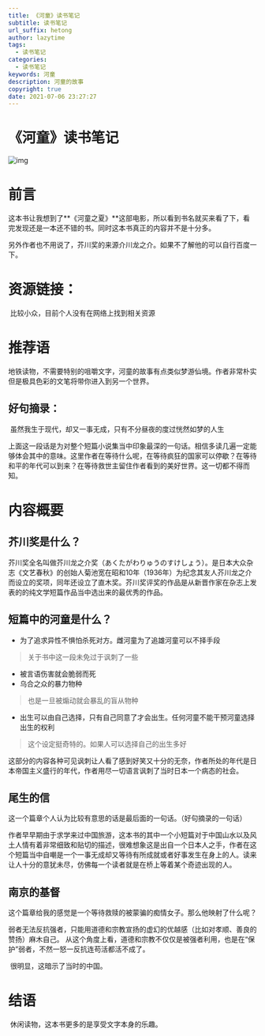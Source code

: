 ```yaml
---
title: 《河童》读书笔记
subtitle: 读书笔记
url_suffix: hetong
author: lazytime
tags:
  - 读书笔记
categories:
  - 读书笔记
keywords: 河童
description: 河童的故事
copyright: true
date: 2021-07-06 23:27:27
---
```


# 《河童》读书笔记

![img](https://gitee.com/lazyTimes/imageReposity/raw/master/img/20210520222747.png?ynotemdtimestamp=1625580577970)

# 前言

​	这本书让我想到了**《河童之夏》**这部电影，所以看到书名就买来看了下，看完发现还是一本还不错的书。同时这本书真正的内容并不是十分多。

​	另外作者也不用说了，芥川奖的来源介川龙之介。如果不了解他的可以自行百度一下。

<!-- more -->

# 资源链接：

​	比较小众，目前个人没有在网络上找到相关资源

# 推荐语

​	地铁读物，不需要特别的咀嚼文字，河童的故事有点类似梦游仙境。作者非常朴实但是极具色彩的文笔将带你进入到另一个世界。

## 好句摘录：

​	虽然我生于现代，却又一事无成，只有不分昼夜的度过恍然如梦的人生

​	上面这一段话是为对整个短篇小说集当中印象最深的一句话。相信多读几遍一定能够体会其中的意味。这里作者在等待什么呢，在等待疯狂的国家可以停歇？在等待和平的年代可以到来？在等待救世主留住作者看到的美好世界。这一切都不得而知。

# 内容概要

## 芥川奖是什么？

​	芥川奖全名叫做芥川龙之介奖（あくたがわりゅうのすけしょう）。是日本大众杂志《文艺春秋》的创始人菊池宽在昭和10年（1936年）为纪念其友人芥川龙之介而设立的奖项，同年还设立了直木奖。芥川奖评奖的作品是从新晋作家在杂志上发表的的纯文学短篇作品当中选出来的最优秀的作品。

## 短篇中的河童是什么？

- 为了追求异性不惧怕杀死对方。雌河童为了追雄河童可以不择手段

> 关于书中这一段未免过于讽刺了一些

- 被言语伤害就会脆弱而死
- 乌合之众的暴力物种

> 也是一旦被煽动就会暴乱的盲从物种

- 出生可以由自己选择，只有自己同意了才会出生。任何河童不能干预河童选择出生的权利

> 这个设定挺奇特的。如果人可以选择自己的出生多好

​	这部分的内容各种可见讽刺让人看了感到好笑又十分的无奈，作者所处的年代是日本帝国主义盛行的年代，作者用尽一切语言讽刺了当时日本一个病态的社会。

## 尾生的信

​	这一个篇章个人认为比较有意思的话是最后面的一句话。（好句摘录的一句话）

 作者早早期由于求学来过中国旅游，这本书的其中一个小短篇对于中国山水以及风土人情有着非常细致和贴切的描述，很难想象这是出自一个日本人之手，作者在这个短篇当中自嘲是一个一事无成却又等待有所成就或者好事发生在身上的人。读来让人十分的意犹未尽，仿佛每一个读者就是在桥上等着某个奇迹出现的人。

## 南京的基督

​	这个篇章给我的感觉是一个等待救赎的被蒙骗的痴情女子。那么他映射了什么呢？

​	弱者无法反抗强者，只能用道德和宗教宣扬的虚幻的优越感（比如对孝顺、善良的赞扬）麻木自己。 从这个角度上看，道德和宗教不仅仅是被强者利用，也是在“保护”弱者，不然一怒一反抗连苟活都活不成了。

​	很明显，这暗示了当时的中国。

# 结语

​	休闲读物，这本书更多的是享受文字本身的乐趣。
